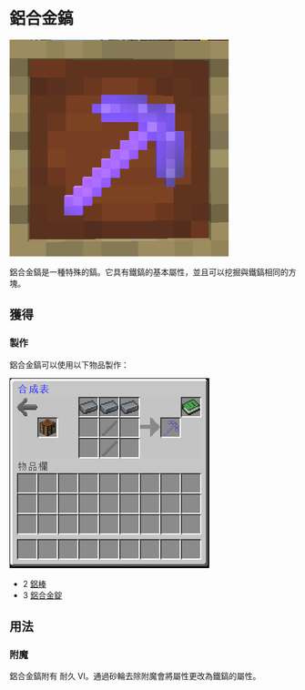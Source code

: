 # 鋁合金鎬

![](<../.gitbook/assets/image (84).png>)

鋁合金鎬是一種特殊的鎬。它具有鐵鎬的基本屬性，並且可以挖掘與鐵鎬相同的方塊。

## 獲得

### 製作

鋁合金鎬可以使用以下物品製作：

![](<../.gitbook/assets/image (83).png>)

* 2 [鋁棒](aluminium-rod.md)
* 3 [鋁合金錠](aluminium-alloy-ingot.md)

## 用法

### 附魔

鋁合金鎬附有 耐久 VI。通過砂輪去除附魔會將屬性更改為鐵鎬的屬性。
